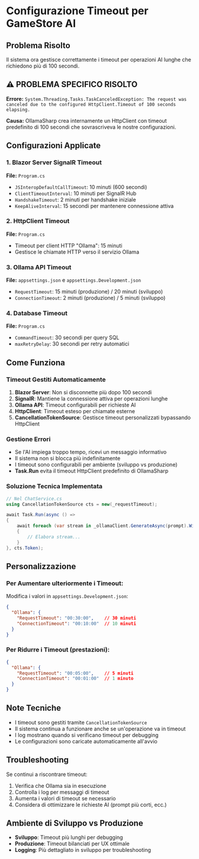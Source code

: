 # Configurazione Timeout per GameStore AI

## Problema Risolto
Il sistema ora gestisce correttamente i timeout per operazioni AI lunghe che richiedono più di 100 secondi.

## ⚠️ **PROBLEMA SPECIFICO RISOLTO**
**Errore:** `System.Threading.Tasks.TaskCanceledException: The request was canceled due to the configured HttpClient.Timeout of 100 seconds elapsing.`

**Causa:** OllamaSharp crea internamente un HttpClient con timeout predefinito di 100 secondi che sovrascriveva le nostre configurazioni.

## Configurazioni Applicate

### 1. Blazor Server SignalR Timeout
**File:** `Program.cs`
- `JSInteropDefaultCallTimeout`: 10 minuti (600 secondi)
- `ClientTimeoutInterval`: 10 minuti per SignalR Hub
- `HandshakeTimeout`: 2 minuti per handshake iniziale
- `KeepAliveInterval`: 15 secondi per mantenere connessione attiva

### 2. HttpClient Timeout
**File:** `Program.cs`
- Timeout per client HTTP "Ollama": 15 minuti
- Gestisce le chiamate HTTP verso il servizio Ollama

### 3. Ollama API Timeout
**File:** `appsettings.json` e `appsettings.Development.json`
- `RequestTimeout`: 15 minuti (produzione) / 20 minuti (sviluppo)
- `ConnectionTimeout`: 2 minuti (produzione) / 5 minuti (sviluppo)

### 4. Database Timeout
**File:** `Program.cs`
- `CommandTimeout`: 30 secondi per query SQL
- `maxRetryDelay`: 30 secondi per retry automatici

## Come Funziona

### Timeout Gestiti Automaticamente
1. **Blazor Server**: Non si disconnette più dopo 100 secondi
2. **SignalR**: Mantiene la connessione attiva per operazioni lunghe
3. **Ollama API**: Timeout configurabili per richieste AI
4. **HttpClient**: Timeout esteso per chiamate esterne
5. **CancellationTokenSource**: Gestisce timeout personalizzati bypassando HttpClient

### Gestione Errori
- Se l'AI impiega troppo tempo, ricevi un messaggio informativo
- Il sistema non si blocca più indefinitamente
- I timeout sono configurabili per ambiente (sviluppo vs produzione)
- **Task.Run** evita il timeout HttpClient predefinito di OllamaSharp

### Soluzione Tecnica Implementata
```csharp
// Nel ChatService.cs
using CancellationTokenSource cts = new(_requestTimeout);

await Task.Run(async () =>
{
    await foreach (var stream in _ollamaClient.GenerateAsync(prompt).WithCancellation(cts.Token))
    {
        // Elabora stream...
    }
}, cts.Token);
```

## Personalizzazione

### Per Aumentare ulteriormente i Timeout:
Modifica i valori in `appsettings.Development.json`:

```json
{
  "Ollama": {
    "RequestTimeout": "00:30:00",    // 30 minuti
    "ConnectionTimeout": "00:10:00"  // 10 minuti
  }
}
```

### Per Ridurre i Timeout (prestazioni):
```json
{
  "Ollama": {
    "RequestTimeout": "00:05:00",    // 5 minuti
    "ConnectionTimeout": "00:01:00"  // 1 minuto
  }
}
```

## Note Tecniche

- I timeout sono gestiti tramite `CancellationTokenSource`
- Il sistema continua a funzionare anche se un'operazione va in timeout
- I log mostrano quando si verificano timeout per debugging
- Le configurazioni sono caricate automaticamente all'avvio

## Troubleshooting

Se continui a riscontrare timeout:
1. Verifica che Ollama sia in esecuzione
2. Controlla i log per messaggi di timeout
3. Aumenta i valori di timeout se necessario
4. Considera di ottimizzare le richieste AI (prompt più corti, ecc.)

## Ambiente di Sviluppo vs Produzione

- **Sviluppo**: Timeout più lunghi per debugging
- **Produzione**: Timeout bilanciati per UX ottimale
- **Logging**: Più dettagliato in sviluppo per troubleshooting
